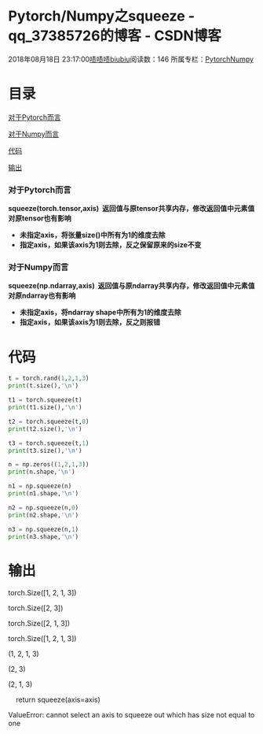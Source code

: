 # Pytorch/Numpy之squeeze - qq_37385726的博客 - CSDN博客





2018年08月18日 23:17:00[啧啧啧biubiu](https://me.csdn.net/qq_37385726)阅读数：146
所属专栏：[Pytorch](https://blog.csdn.net/column/details/26172.html)[Numpy](https://blog.csdn.net/column/details/26170.html)









# **目录**

[对于Pytorch而言](#%E5%AF%B9%E4%BA%8EPytorch%E8%80%8C%E8%A8%80)

[对于Numpy而言](#%E5%AF%B9%E4%BA%8ENumpy%E8%80%8C%E8%A8%80)

[代码](#%E4%BB%A3%E7%A0%81)

[输出](#%E8%BE%93%E5%87%BA)

> 
### **对于Pytorch而言**

**squeeze(torch.tensor,axis)  返回值与原tensor共享内存，修改返回值中元素值对原tensor也有影响**
- **未指定axis，将张量size()中所有为1的维度去除**
- **指定axis，如果该axis为1则去除，反之保留原来的size不变**

### **对于Numpy而言**

**squeeze(np.ndarray,axis)  返回值与原ndarray共享内存，修改返回值中元素值对原ndarray也有影响**
- **未指定axis，将ndarray shape中所有为1的维度去除**
- **指定axis，如果该axis为1则去除，反之则报错**




# 代码

```python
t = torch.rand(1,2,1,3)
print(t.size(),'\n')

t1 = torch.squeeze(t)
print(t1.size(),'\n')

t2 = torch.squeeze(t,0)
print(t2.size(),'\n')

t3 = torch.squeeze(t,1)
print(t3.size(),'\n')
```

```python
n = np.zeros((1,2,1,3))
print(n.shape,'\n')

n1 = np.squeeze(n)
print(n1.shape,'\n')

n2 = np.squeeze(n,0)
print(n2.shape,'\n')

n3 = np.squeeze(n,1)
print(n3.shape,'\n')
```



# 输出

torch.Size([1, 2, 1, 3]) 

torch.Size([2, 3]) 

torch.Size([2, 1, 3]) 

torch.Size([1, 2, 1, 3]) 



(1, 2, 1, 3) 

(2, 3) 

(2, 1, 3) 

    return squeeze(axis=axis)

ValueError: cannot select an axis to squeeze out which has size not equal to one





